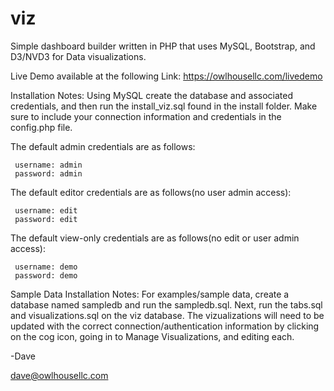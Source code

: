 # viz
Simple dashboard builder written in PHP that uses MySQL, Bootstrap, and D3/NVD3 for Data visualizations.

Live Demo available at the following Link:
     https://owlhousellc.com/livedemo

Installation Notes:
Using MySQL create the database and associated credentials, and then run the install_viz.sql found in the install folder.  Make sure to include your connection information and credentials in the config.php file.

The default admin credentials are as follows:

     username: admin
     password: admin

The default editor credentials are as follows(no user admin access):

     username: edit
     password: edit

The default view-only credentials are as follows(no edit or user admin access):

     username: demo
     password: demo

Sample Data Installation Notes:
For examples/sample data, create a database named sampledb and run the sampledb.sql.  Next, run the tabs.sql and visualizations.sql on the viz database.  The vizualizations will need to be updated with the correct connection/authentication information by clicking on the cog icon, going in to Manage Visualizations, and editing each.

-Dave

dave@owlhousellc.com
